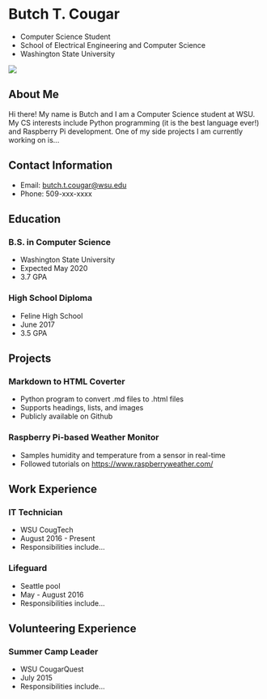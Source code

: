 # Butch T. Cougar
* Computer Science Student
* School of Electrical Engineering and Computer Science
* Washington State University

![](http://grfx.cstv.com/schools/wast/graphics/040610-butchx300.jpg)

## About Me
Hi there! My name is Butch and I am a Computer Science student at WSU. My CS interests include Python programming (it is the best language ever!) and Raspberry Pi development. One of my side projects I am currently working on is...

## Contact Information
* Email: butch.t.cougar@wsu.edu
* Phone: 509-xxx-xxxx

## Education
### B.S. in Computer Science
* Washington State University
* Expected May 2020
* 3.7 GPA

### High School Diploma
* Feline High School
* June 2017
* 3.5 GPA

## Projects
### Markdown to HTML Coverter
* Python program to convert .md files to .html files
* Supports headings, lists, and images
* Publicly available on Github

### Raspberry Pi-based Weather Monitor
* Samples humidity and temperature from a sensor in real-time
* Followed tutorials on https://www.raspberryweather.com/

## Work Experience
### IT Technician
* WSU CougTech
* August 2016 - Present
* Responsibilities include...

### Lifeguard
* Seattle pool
* May - August 2016
* Responsibilities include...

## Volunteering Experience
### Summer Camp Leader
* WSU CougarQuest
* July 2015
* Responsibilities include...

